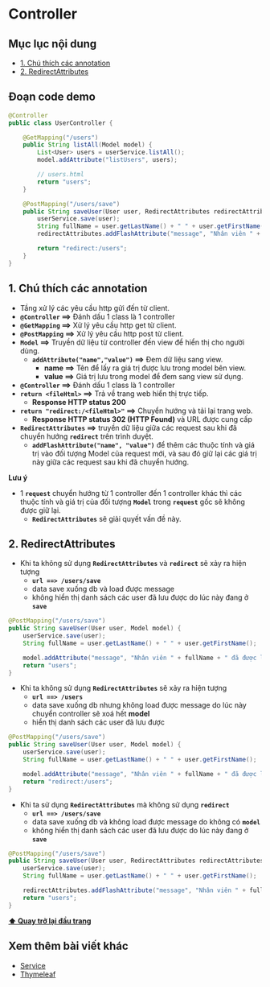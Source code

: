 # Controller

## Mục lục nội dung

- [1. Chú thích các annotation](#1-chú-thích-các-annotation)
- [2. RedirectAttributes](#2-redirectattributes)

## Đoạn code demo

```java
@Controller
public class UserController {

    @GetMapping("/users")
    public String listAll(Model model) {
        List<User> users = userService.listAll();
        model.addAttribute("listUsers", users);

        // users.html
        return "users";
    }

    @PostMapping("/users/save")
    public String saveUser(User user, RedirectAttributes redirectAttributes) {
        userService.save(user);
        String fullName = user.getLastName() + " " + user.getFirstName();
        redirectAttributes.addFlashAttribute("message", "Nhân viên " + fullName + " đã được lưu thành công");

        return "redirect:/users";
    }
}
```

## 1. Chú thích các annotation

- Tầng xử lý các yêu cầu http gửi đến từ client.
- **`@Controller` ==>** Đánh dấu 1 class là 1 controller
- **`@GetMapping` ==>** Xử lý yêu cầu http get từ client.
- **`@PostMapping` ==>** Xử lý yêu cầu http post từ client.
- **`Model` ==>** Truyền dữ liệu từ controller đến view để hiển thị cho người dùng.
  - **`addAttribute("name","value")` ==>** Đem dữ liệu sang view.
    - **name ==>** Tên để lấy ra giá trị được lưu trong model bên view.
    - **value ==>** Giá trị lưu trong model để đem sang view sử dụng.
- **`@Controller` ==>** Đánh dấu 1 class là 1 controller
- **`return <fileHtml>` ==>** Trả về trang web hiển thị trực tiếp.
  - **Response HTTP status 200** 
- **`return "redirect:/<fileHtml>"` ==>** Chuyển hướng và tải lại trang web.
    - **Response HTTP status 302 (HTTP Found)** và URL được cung cấp
- **`RedirectAttributes` ==>** truyền dữ liệu giữa các request sau khi đã chuyển hướng **`redirect`** trên trình duyệt.
    - **`addFlashAttribute("name", "value")`** để thêm các thuộc tính và giá trị vào đối tượng Model của request mới, và sau đó giữ lại các giá trị này giữa các request sau khi đã chuyển hướng.

**Lưu ý**

- 1 **`request`** chuyển hướng từ 1 controller đến 1 controller khác thì các thuộc tính và giá trị của đối tượng **`Model`** trong **`request`** gốc sẽ không được giữ lại. 
    - **`RedirectAttributes`** sẽ giải quyết vấn đề này.

## 2. RedirectAttributes 

- Khi ta không sử dụng **`RedirectAttributes`** và **`redirect`** sẽ xảy ra hiện tượng 
    - **`url ==> /users/save`** 
    - data save xuống db và load được message
    - không hiển thị danh sách các user đã lưu được do lúc này đang ở **`save`**

```java
@PostMapping("/users/save")
public String saveUser(User user, Model model) {
    userService.save(user);
    String fullName = user.getLastName() + " " + user.getFirstName();

    model.addAttribute("message", "Nhân viên " + fullName + " đã được lưu thành công");
    return "users";
}
```

- Khi ta không sử dụng **`RedirectAttributes`** sẽ xảy ra hiện tượng
    - **`url ==> /users`**
    - data save xuống db nhưng không load được message do lúc này chuyển controller sẽ xoá hết **model**
    - hiển thị danh sách các user đã lưu được

```java
@PostMapping("/users/save")
public String saveUser(User user, Model model) {
    userService.save(user);
    String fullName = user.getLastName() + " " + user.getFirstName();

    model.addAttribute("message", "Nhân viên " + fullName + " đã được lưu thành công");
    return "redirect:/users";
}
```

- Khi ta sử dụng **`RedirectAttributes`** mà không sử dụng **`redirect`**
    - **`url ==> /users/save`** 
    - data save xuống db và không load được message do không có **`model`**
    - không hiển thị danh sách các user đã lưu được do lúc này đang ở **`save`**

```java
@PostMapping("/users/save")
public String saveUser(User user, RedirectAttributes redirectAttributes) {
    userService.save(user);
    String fullName = user.getLastName() + " " + user.getFirstName();

    redirectAttributes.addFlashAttribute("message", "Nhân viên " + fullName + " đã được lưu thành công");
    return "users";
}
```

**[⬆ Quay trở lại đầu trang](#mục-lục-nội-dung)**

## Xem thêm bài viết khác

- [Service](Day007.md)
- [Thymeleaf](Day009.md)
